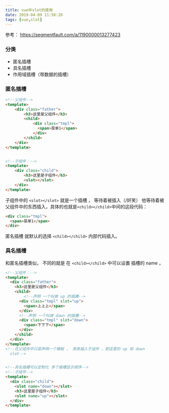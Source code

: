 ```yaml
---
title: vue中slot的使用
date: 2019-04-09 11:58:28
tags: [vue,slot]
---
```

参考： https://segmentfault.com/a/1190000013277423

### 分类 

- 匿名插槽
- 具名插槽
- 作用域插槽（带数据的插槽）

<!-- more -->

### 匿名插槽

```html
<!--父组件-->
<template>
    <div class="father">
        <h3>这里是父组件</h3>
        <child>
            <div class="tmpl">
              <span>菜单1</span>
            </div>
        </child>
    </div>
</template>


<!--子组件：-->
<template>
    <div class="child">
        <h3>这里是子组件</h3>
        <slot></slot>
    </div>
</template>

```
子组件中的 `<slot></slot>` 就是一个插槽 ， 等待着被插入（/奸笑）
他等待着被父组件中的东西插入，具体的也就是`<child></child>`中间的这段代码：
```html
<div class="tmpl">
  <span>菜单1</span>
</div>
```
匿名插槽 就默认的选择 `<child></child>` 内部代码插入。

### 具名插槽

和匿名插槽类似， 不同的就是 在 `<child></child>` 中可以设置 插槽的 name ，

```html
<!--父组件：-->
<template>
  <div class="father">
    <h3>这里是父组件</h3>
    <child>
        <!--声明 一个叫做 up 的插槽-->
      <div class="tmpl" slot="up">
        <span>上上上</span>
      </div>
      <!--声明 一个叫做 down 的插槽-->
      <div class="tmpl" slot="down">
        <span>下下下</span>
      </div>
    </child>
  </div>
</template>
<!--在父组件中只是声明一个模板 ， 用来插入子组件 ，即这里的 up 和 down    
  slot-->


<!--具名插槽可以定制化 多个插槽显示顺序-->
<!--子组件-->
<template>
  <div class="child">
    <slot name="down"></slot>
    <h3>这里是子组件</h3>
    <slot name="up"></slot>
  </div>
</template>

```
